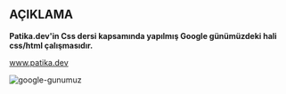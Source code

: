 ## AÇIKLAMA
**Patika.dev'in Css dersi kapsamında yapılmış Google günümüzdeki hali css/html çalışmasıdır.**

www.patika.dev

![google-gunumuz](https://user-images.githubusercontent.com/106387177/171961253-4ba4c395-4897-41ee-a4e5-f6a39a973953.png)

